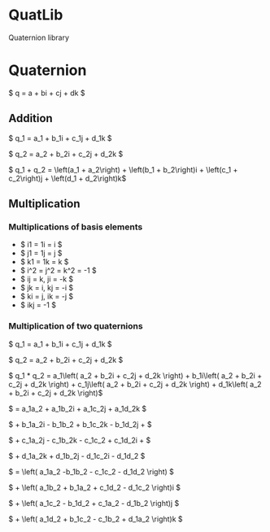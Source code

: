 # QuatLib
Quaternion library

# Quaternion
$ q = a + bi + cj + dk $

## Addition

$ q_1 = a_1 + b_1i + c_1j + d_1k $

$ q_2 = a_2 + b_2i + c_2j + d_2k $

$ q_1 + q_2 = \left(a_1 + a_2\right) + \left(b_1 + b_2\right)i + \left(c_1 + c_2\right)j + \left(d_1 + d_2\right)k$

## Multiplication

### Multiplications of basis elements
* $ i1 = 1i = i $
* $ j1 = 1j = j $
* $ k1 = 1k = k $
* $ i^2 = j^2 = k^2 = -1 $
* $ ij = k, ji = -k $
* $ jk = i, kj = -i $
* $ ki = j, ik = -j $
* $ ikj = -1 $

### Multiplication of two quaternions
$ q_1 = a_1 + b_1i + c_1j + d_1k $

$ q_2 = a_2 + b_2i + c_2j + d_2k $

$ q_1 * q_2 = a_1\left( a_2 + b_2i + c_2j + d_2k \right) + b_1i\left( a_2 + b_2i + c_2j + d_2k \right) + c_1j\left( a_2 + b_2i + c_2j + d_2k \right) + d_1k\left( a_2 + b_2i + c_2j + d_2k \right)$

$ = a_1a_2 + a_1b_2i + a_1c_2j + a_1d_2k $

$ + b_1a_2i - b_1b_2 + b_1c_2k - b_1d_2j  + $

$ + c_1a_2j - c_1b_2k - c_1c_2 + c_1d_2i  + $

$ + d_1a_2k + d_1b_2j - d_1c_2i - d_1d_2 $

$ = \left( a_1a_2 -b_1b_2 - c_1c_2 - d_1d_2 \right) $

$ + \left( a_1b_2 + b_1a_2 + c_1d_2 - d_1c_2 \right)i $

$ + \left( a_1c_2 - b_1d_2 + c_1a_2 - d_1b_2 \right)j $

$ + \left( a_1d_2 + b_1c_2 - c_1b_2 + d_1a_2 \right)k $


